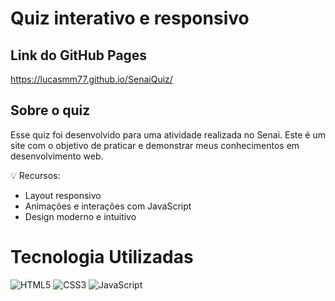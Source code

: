 # Quiz interativo e responsivo

## Link do GitHub Pages

https://lucasmm77.github.io/SenaiQuiz/

## Sobre o quiz

Esse quiz foi desenvolvido para uma atividade realizada no Senai. Este é um site com o objetivo de praticar e demonstrar meus conhecimentos em desenvolvimento web.

💡 Recursos:
- Layout responsivo
- Animações e interações com JavaScript
- Design moderno e intuitivo

# Tecnologia Utilizadas

![HTML5](https://img.shields.io/badge/HTML5-E34F26?style=for-the-badge&logo=html5&logoColor=white)
![CSS3](https://img.shields.io/badge/CSS3-1572B6?style=for-the-badge&logo=css3&logoColor=white)
![JavaScript](https://img.shields.io/badge/JavaScript-F7DF1E?style=for-the-badge&logo=javascript&logoColor=black)
